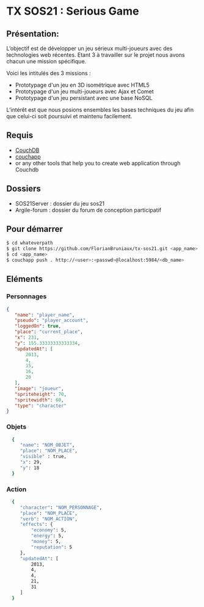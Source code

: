 TX SOS21 : Serious Game
=================

## Présentation:
L’objectif est de développer un jeu sérieux multi-joueurs avec des technologies web récentes. 
Etant 3 à travailler sur le projet nous avons chacun une mission spécifique. 

Voici les intitulés des 3 missions :
- Prototypage d'un jeu en 3D isométrique avec HTML5
- Prototypage d'un jeu multi-joueurs avec Ajax et Comet
- Prototypage d'un jeu persistant avec une base NoSQL

L’intérêt est que nous posions ensembles les bases techniques du jeu afin que celui-ci soit poursuivi et maintenu facilement.

## Requis
- [CouchDB](http://couchdb.apache.org)
- [couchapp](https://github.com/couchapp/couchapp)
- or any other tools that help you to create web application through Couchdb

## Dossiers 
- SOS21Server : dossier du jeu sos21
- Argile-forum : dossier du forum de conception participatif

## Pour démarrer

```bash
$ cd whateverpath
$ git clone https://github.com/FlorianBruniaux/tx-sos21.git <app_name>
$ cd <app_name>
$ couchapp push . http://<user>:<passwd>@localhost:5984/<db_name>
```

## Eléments 

### Personnages
```json
{
   "name": "player_name",
   "pseudo": "player_account",
   "loggedOn": true,
   "place": "current_place",
   "x": 231,
   "y": 155.33333333333334,
   "updatedAt": [
       2013,
       4,
       15,
       16,
       20
   ],
   "image": "joueur",
   "spriteheight": 70,
   "spritewidth": 60,
   "type": "character"
}
```

### Objets
```bash
  {
     "name": "NOM_OBJET",
     "place": "NOM_PLACE",
     "visible" : true,
     "x": 29,
     "y": 18
  }
```

### Action
```bash
  {
     "character": "NOM_PERSONNAGE",
     "place": "NOM_PLACE",
     "verb": "NOM_ACTION",
     "effects": {
         "economy": 5,
         "energy": 5,
         "money": 5,
         "reputation": 5
     },
     "updatedAt": [
         2013,
         4,
         4,
         21,
         31
     ]
  }
```

